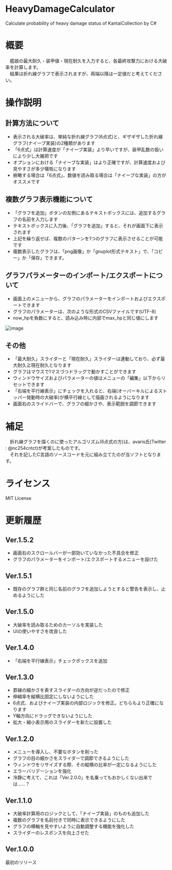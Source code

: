 # HeavyDamageCalculator
Calculate probability of heavy damage status of KantaiCollection by C#

# 概要
　艦娘の最大耐久・装甲値・現在耐久を入力すると、各最終攻撃力における大破率を計算します。  
　結果は折れ線グラフで表示されますが、両端以降は一定値だと考えてください。

# 操作説明
## 計算方法について
- 表示される大破率は、単純な折れ線グラフ(6点式)と、ギザギザした折れ線グラフ(ナイーブ実装)の2種類があります
- 「6点式」は計算速度が「ナイーブ実装」より早いですが、装甲乱数の扱いにより少し大雑把です
- オプションにおける「ナイーブな実装」はより正確ですが、計算速度および見やすさが多少犠牲になります
- 俯瞰する場合は「6点式」、数値を読み取る場合は「ナイーブな実装」の方がオススメです

## 複数グラフ表示機能について
- 「グラフを追加」ボタンの左側にあるテキストボックスには、追加するグラフの名前を入力します
- テキストボックスに入力後、「グラフを追加」すると、それが画面下に表示されます
- 上記を繰り返せば、複数のパターンを1つのグラフに表示させることが可能です
- 複数表示したグラフは、「png画像」か「gnuplot形式テキスト」で、「コピー」か「保存」できます。

## グラフパラメーターのインポート/エクスポートについて
- 画面上のメニューから、グラフのパラメーターをインポートおよびエクスポートできます
- グラフのパラメーターは、次のような形式のCSVファイルです(UTF-8)
- now_hpを負数にすると、読み込み時に内部でmax_hpと同じ値にします

![image](https://user-images.githubusercontent.com/3734392/31020600-6d4bf8ec-a56e-11e7-8ced-4cb62e20ec2b.png)

## その他
- 「最大耐久」スライダーと「現在耐久」スライダーは連動しており、必ず最大耐久≧現在耐久となります
- グラフはマウスで1マスづつドラッグで動かすことができます
- ウィンドウサイズおよびパラメーターの値はメニューの「編集」以下からリセットできます
- 「右端を平行線表示」にチェックを入れると、右端(オーバーキルによるストッパー発動時の大破率)が横平行線として描画されるようになります
- 画面右のスライドバーで、グラフの細かさや、表示範囲を調節できます

# 補足
　折れ線グラフを描くのに使ったアルゴリズム(6点式の方)は、avaris氏(Twitter : @nc254cntct)が考案したものです。  
　それを記したC言語のソースコードを元に組み立てたのが当ソフトとなります。

# ライセンス
MIT License

# 更新履歴
## Ver.1.5.2
- 画面右のスクロールバーが一部効いていなかった不具合を修正
- グラフのパラメーターをインポート/エクスポートするメニューを設けた

## Ver.1.5.1
- 既存のグラフ群と同じ名前のグラフを追加しようとすると警告を表示し、止めるようにした

## Ver.1.5.0
- 大破率を読み取るためのカーソルを実装した
- UIの使いやすさを改良した

## Ver.1.4.0
- 「右端を平行線表示」チェックボックスを追加

## Ver.1.3.0
- 罫線の細かさを表すスライダーの方向が逆だったので修正
- 伸縮率を縦横比固定にしないようにした
- 6点式、およびナイーブ実装の内部ロジックを修正。どちらもより正確になります
- Y軸方向にドラッグできないようにした
- 拡大・縮小表示用のスライダーを新たに設置した

## Ver.1.2.0
- メニューを導入し、不要なボタンを削った
- グラフの目の細かさをスライダーで調節できるようにした
- ウィンドウをリサイズする際、その縦横の比率が一定になるようにした
- エラーバリデーションを強化
- 冷静に考えて、これは「Ver.2.0.0」を名乗ってもおかしくない出来では……？

## Ver.1.1.0
- 大破率計算用のロジックとして、「ナイーブ実装」のものも追加した
- 複数のグラフを名前付きで同時に表示できるようにした
- グラフの横軸を見やすいように自動調整する機能を強化した
- スライダーのレスポンスを向上させた

## Ver.1.0.0
最初のリリース

